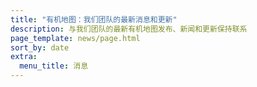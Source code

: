 ```yaml
---
title: "有机地图：我们团队的最新消息和更新"
description: 与我们团队的最新有机地图发布、新闻和更新保持联系
page_template: news/page.html
sort_by: date
extra:
  menu_title: 消息
---
```


